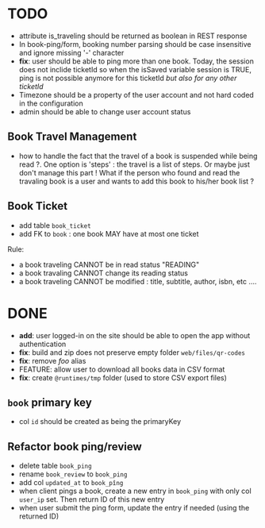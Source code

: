 
# TODO
- attribute is_traveling should be returned as boolean in REST response
- In book-ping/form, booking number parsing should be case insensitive and ignore missing '-' character
- **fix**: user should be able to ping more than one book. Today, the session does not inclide ticketId so when the isSaved variable session is TRUE, ping is not possible anymore for this ticketId *but also for any other ticketId*
- Timezone should be a property of the user account and not hard coded in the configuration
- admin should be able to change user account status



## Book Travel Management
- how to handle the fact that the travel of a book is suspended while being read ?. One option is 'steps' : the travel is a list of steps. Or maybe
just don't manage this part ! What if the person who found and read the travaling book is a user and wants to add this book to his/her book list ?


## Book Ticket
- add table `book_ticket`
- add FK to `book` : one book MAY have at most one ticket

Rule:
- a book traveling CANNOT be in read status "READING"
- a book travaling CANNOT change its reading status
- a book traveling CANNOT be modified : title, subtitle, author, isbn, etc ....

# DONE
- **add**: user logged-in on the site should be able to open the app without authentication
- **fix**: build and zip does not preserve empty folder `web/files/qr-codes`
- **fix**: remove *foo* alias
- FEATURE: allow user to download all books data in CSV format
- **fix**: create `@runtimes/tmp` folder (used to store CSV export files)


## `book` primary key
- col `id` should be created as being the primaryKey

## Refactor book ping/review
- delete table `book_ping`
- rename `book_review` to `book_ping`
- add col `updated_at` to `book_pîng`
- when client pings a book, create a new entry in `book_ping` with only col `user_ip` set. Then return ID of this new entry
- when user submit the ping form, update the entry if needed (using the returned ID)
